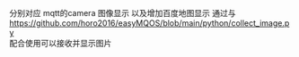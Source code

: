 分别对应  mqtt的camera 图像显示
以及增加百度地图显示
通过与  
https://github.com/horo2016/easyMQOS/blob/main/python/collect_image.py  
配合使用可以接收并显示图片  
